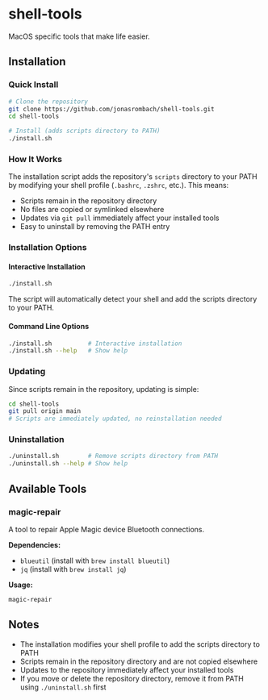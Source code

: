 # shell-tools
MacOS specific tools that make life easier.

## Installation

### Quick Install
```bash
# Clone the repository
git clone https://github.com/jonasrombach/shell-tools.git
cd shell-tools

# Install (adds scripts directory to PATH)
./install.sh
```

### How It Works

The installation script adds the repository's `scripts` directory to your PATH by modifying your shell profile (`.bashrc`, `.zshrc`, etc.). This means:

- Scripts remain in the repository directory
- No files are copied or symlinked elsewhere
- Updates via `git pull` immediately affect your installed tools
- Easy to uninstall by removing the PATH entry

### Installation Options

#### Interactive Installation
```bash
./install.sh
```
The script will automatically detect your shell and add the scripts directory to your PATH.

#### Command Line Options
```bash
./install.sh          # Interactive installation
./install.sh --help   # Show help
```

### Updating
Since scripts remain in the repository, updating is simple:
```bash
cd shell-tools
git pull origin main
# Scripts are immediately updated, no reinstallation needed
```

### Uninstallation
```bash
./uninstall.sh        # Remove scripts directory from PATH
./uninstall.sh --help # Show help
```

## Available Tools

### magic-repair
A tool to repair Apple Magic device Bluetooth connections.

**Dependencies:**
- `blueutil` (install with `brew install blueutil`)
- `jq` (install with `brew install jq`)

**Usage:**
```bash
magic-repair
```

## Notes

- The installation modifies your shell profile to add the scripts directory to PATH
- Scripts remain in the repository directory and are not copied elsewhere
- Updates to the repository immediately affect your installed tools
- If you move or delete the repository directory, remove it from PATH using `./uninstall.sh` first
